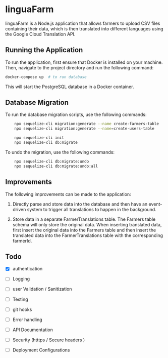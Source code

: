 # linguaFarm
linguaFarm is a Node.js application that allows farmers to upload CSV files containing their data, which is then translated into different languages using the Google Cloud Translation API.

## Running the Application
To run the application, first ensure that Docker is installed on your machine. Then, navigate to the project directory and run the following command:

```bash
docker-compose up  # to run database 
```
This will start the PostgreSQL database in a Docker container.


## Database Migration
To run the database migration scripts, use the following commands:

```bash
    npx sequelize-cli migration:generate --name create-farmers-table
    npx sequelize-cli migration:generate --name=create-users-table

    npx sequelize-cli init
    npx sequelize-cli db:migrate
```
To undo the migration, use the following commands:
```bash
    npx sequelize-cli db:migrate:undo
    npx sequelize-cli db:migrate:undo:all
```

## Improvements
The following improvements can be made to the application:

1. Directly parse and store data into the database and then have an event-driven system to trigger all translations to happen in the background.

2. Store data in a separate FarmerTranslations table. The Farmers table schema will only store the original data. When inserting translated data, first insert the original data into the Farmers table and then insert the translated data into the FarmerTranslations table with the corresponding farmerId.

## Todo

- [x] authentication
- [ ] Logging
- [ ] user Validation / Sanitization 
- [ ] Testing
- [ ] git hooks 
- [ ] Error handling
- [ ] API Documentation
- [ ] Security (htttps / Secure headers )
- [ ] Deployment Configurations
 
